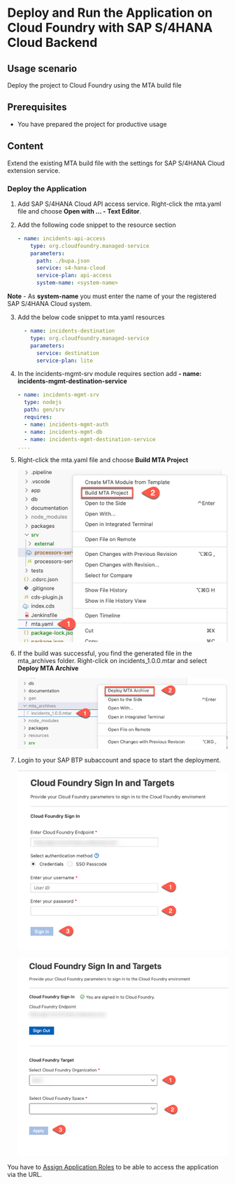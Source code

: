 # Deploy and Run the Application on Cloud Foundry with SAP S/4HANA Cloud Backend

## Usage scenario

Deploy the project to Cloud Foundry using the MTA build file

## Prerequisites

* You have prepared the project for productive usage

## Content
Extend the existing MTA build file with the settings for SAP S/4HANA Cloud extension service.


### Deploy the Application

1. Add SAP S/4HANA Cloud API access service. Right-click the mta.yaml file and choose **Open with ... - Text Editor**.
2. Add the following code snippet to the resource section

    ```yaml
    - name: incidents-api-access
        type: org.cloudfoundry.managed-service  
        parameters:
          path: ./bupa.json
          service: s4-hana-cloud
          service-plan: api-access
          system-name: <system-name>
    ```

**Note** - As **system-name** you must enter the name of your the registered SAP S/4HANA Cloud system.

3. Add the below code snippet to mta.yaml resources
    ```yaml
      - name: incidents-destination
        type: org.cloudfoundry.managed-service
        parameters:
          service: destination
          service-plan: lite
    ```

4. In the incidents-mgmt-srv module requires section add **- name: incidents-mgmt-destination-service**
   
    ```yaml
    - name: incidents-mgmt-srv
      type: nodejs
      path: gen/srv
      requires:
      - name: incidents-mgmt-auth
      - name: incidents-mgmt-db
      - name: incidents-mgmt-destination-service
    ....
    ```

5. Right-click the mta.yaml file and choose **Build MTA Project**
   
   ![build mtar](./images/build_mtar.png)

5. If the build was successful, you find the generated file in the mta_archives folder. Right-click on incidents_1.0.0.mtar and select **Deploy MTA Archive**  
   
   ![deploy mtar](./images/deploy_mtar.png)

6. Login to your SAP BTP subaccount and space to start the deployment.
   
   ![login](./images/login.png)

   ![login](./images/select_account.png)

You have to [Assign Application Roles](../../../../administrate/User-Role-Assigment/User-Role-Assignment.md) to be able to access the application via the URL.
